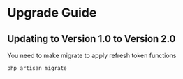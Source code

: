 # Upgrade Guide

## Updating to Version 1.0 to Version 2.0
You need to make migrate to apply refresh token functions
```php
php artisan migrate
```